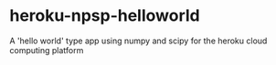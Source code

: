 heroku-npsp-helloworld
======================

A 'hello world' type app using numpy and scipy for the heroku cloud computing platform